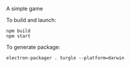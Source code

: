 A simple game

To build and launch:
```
npm build
npm start
```

To generate package:

```
electron-packager . turgle --platform=darwin
```
